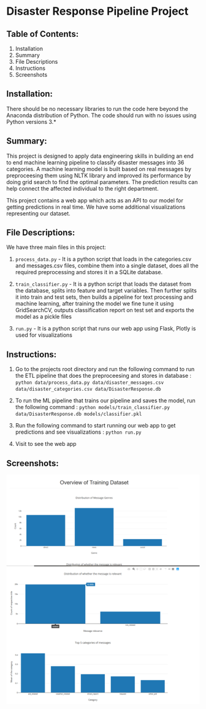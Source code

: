 # Disaster Response Pipeline Project

## Table of Contents:

1. Installation
2. Summary
3. File Descriptions
4. Instructions
5. Screenshots

## Installation:

There should be no necessary libraries to run the code here beyond the Anaconda distribution of Python. The code should run with no issues using Python versions 3.* 

## Summary: 

This project is designed to apply data engineering skills in building an end to end machine learning pipeline to classify disaster messages into 36 categories. A machine learning model is built based on real messages by preproceesing them using NLTK library and improved its performance by doing grid search to find the optimal parameters. The prediction results can help connect the affected individual to the right department.

This project contains a web app which acts as an API to our model for getting predictions in real time. We have some additional visualizations representing our dataset.

## File Descriptions:

We have three main files in this project:

1. `process_data.py` - It is a python script that loads in the categories.csv and messages.csv files, combine them into a single dataset, does all the required preprocessing and stores it in a SQLite database.

2. `train_classifier.py` - It is a python script that loads the dataset from the database, splits into feature and target variables. Then further splits it into train and test sets, then builds a pipeline for text processing and machine learning, after training the model we fine tune it using GridSearchCV, outputs classification report on test set and exports the model as a pickle files

3. `run.py` - It is a python script that runs our web app using Flask, Plotly is used for visualizations

## Instructions:

1. Go to the projects root directory and run the following command to run the ETL pipeline that does the preproceesing and stores in database : `python data/process_data.py data/disaster_messages.csv data/disaster_categories.csv data/DisasterResponse.db`

2. To run the ML pipeline that trains our pipeline and saves the model, run the following command : `python models/train_classifier.py data/DisasterResponse.db models/classifier.pkl`

3. Run the following command to start running our web app to get predictions and see visualizations : `python run.py`

4. Visit [](http://0.0.0.0:3001/) to see the web app

## Screenshots:

![](pic1.PNG)
![](pic2.PNG)

